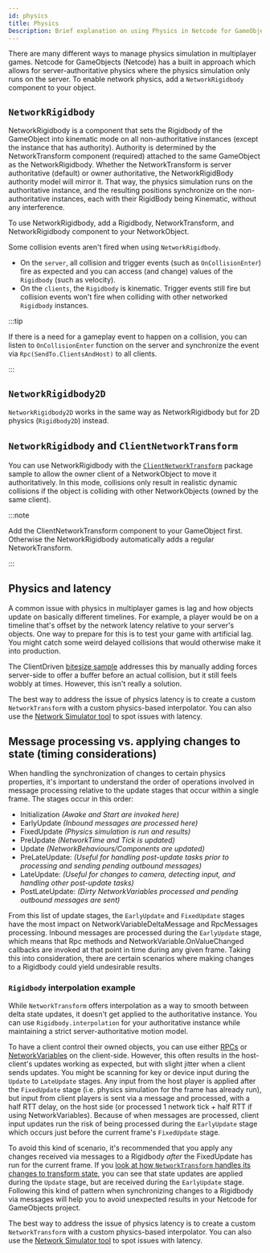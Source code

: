 ```yaml
---
id: physics
title: Physics
Description: Brief explanation on using Physics in Netcode for GameObjects
---
```


There are many different ways to manage physics simulation in multiplayer games. Netcode for GameObjects (Netcode) has a built in approach which allows for server-authoritative physics where the physics simulation only runs on the server. To enable network physics, add a `NetworkRigidbody` component to your object.

## `NetworkRigidbody`

NetworkRigidbody is a component that sets the Rigidbody of the GameObject into kinematic mode on all non-authoritative instances (except the instance that has authority). Authority is determined by the NetworkTransform component (required) attached to the same GameObject as the NetworkRigidbody. Whether the NetworkTransform is server authoritative (default) or owner authoritative, the NetworkRigidBody authority model will mirror it. That way, the physics simulation runs on the authoritative instance, and the resulting positions synchronize on the non-authoritative instances, each with their RigidBody being Kinematic, without any interference.

To use NetworkRigidbody, add a Rigidbody, NetworkTransform, and NetworkRigidbody component to your NetworkObject.

Some collision events aren't fired when using `NetworkRigidbody`.
- On the `server`, all collision and trigger events (such as `OnCollisionEnter`) fire as expected and you can access (and change) values of the `Rigidbody` (such as velocity).
- On the `clients`, the `Rigidbody` is kinematic. Trigger events still fire but collision events won't fire when colliding with other networked `Rigidbody` instances.

:::tip

If there is a need for a gameplay event to happen on a collision, you can listen to `OnCollisionEnter` function on the server and synchronize the event via `Rpc(SendTo.ClientsAndHost)` to all clients.

:::

## `NetworkRigidbody2D`

`NetworkRigidbody2D` works in the same way as NetworkRigidbody but for 2D physics (`Rigidbody2D`) instead.

## `NetworkRigidbody` and `ClientNetworkTransform`

You can use NetworkRigidbody with the [`ClientNetworkTransform`](../components/networktransform.md#clientnetworktransform) package sample to allow the owner client of a NetworkObject to move it authoritatively. In this mode, collisions only result in realistic dynamic collisions if the object is colliding with other NetworkObjects (owned by the same client).

:::note

Add the ClientNetworkTransform component to your GameObject first. Otherwise the NetworkRigidbody automatically adds a regular NetworkTransform.

:::

## Physics and latency

A common issue with physics in multiplayer games is lag and how objects update on basically different timelines. For example, a player would be on a timeline that's offset by the network latency relative to your server's objects. One way to prepare for this is to test your game with artificial lag. You might catch some weird delayed collisions that would otherwise make it into production.

The ClientDriven [bitesize sample](../learn/bitesize/bitesize-clientdriven.md) addresses this by manually adding forces server-side to offer a buffer before an actual collision, but it still feels wobbly at times. However, this isn't really a solution.

The best way to address the issue of physics latency is to create a custom `NetworkTransform` with a custom physics-based interpolator. You can also use the [Network Simulator tool](../../tools/network-simulator.md) to spot issues with latency.

## Message processing vs. applying changes to state (timing considerations)

When handling the synchronization of changes to certain physics properties, it's important to understand the order of operations involved in message processing relative to the update stages that occur within a single frame. The stages occur in this order:

- Initialization _(Awake and Start are invoked here)_
- EarlyUpdate _(Inbound messages are processed here)_
- FixedUpdate _(Physics simulation is run and results)_
- PreUpdate _(NetworkTime and Tick is updated)_
- Update _(NetworkBehaviours/Components are updated)_
- PreLateUpdate: _(Useful for handling post-update tasks prior to processing and sending pending outbound messages)_
- LateUpdate: _(Useful for changes to camera, detecting input, and handling other post-update tasks)_
- PostLateUpdate: _(Dirty NetworkVariables processed and pending outbound messages are sent)_

From this list of update stages, the `EarlyUpdate` and `FixedUpdate` stages have the most impact on NetworkVariableDeltaMessage and RpcMessages processing. Inbound messages are processed during the `EarlyUpdate` stage, which means that Rpc methods and NetworkVariable.OnValueChanged callbacks are invoked at that point in time during any given frame. Taking this into consideration, there are certain scenarios where making changes to a Rigidbody could yield undesirable results.

### `Rigidbody` interpolation example

While `NetworkTransform` offers interpolation as a way to smooth between delta state updates, it doesn't get applied to the authoritative instance. You can use `Rigidbody.interpolation` for your authoritative instance while maintaining a strict server-authoritative motion model.

To have a client control their owned objects, you can use either [RPCs](message-system/rpc.md) or [NetworkVariables](../basics/networkvariables.md) on the client-side. However, this often results in the host-client's updates working as expected, but with slight jitter when a client sends updates. You might be scanning for key or device input during the `Update` to `LateUpdate` stages. Any input from the host player is applied after the `FixedUpdate` stage (i.e. physics simulation for the frame has already run), but input from client players is sent via a message and processed, with a half RTT delay, on the host side (or processed 1 network tick + half RTT if using NetworkVariables). Because of when messages are processed, client input updates run the risk of being processed during the `EarlyUpdate` stage which occurs just before the current frame's `FixedUpdate` stage.

To avoid this kind of scenario, it's recommended that you apply any changes received via messages to a Rigidbody _after_ the FixedUpdate has run for the current frame. If you [look at how `NetworkTransform` handles its changes to transform state](https://github.com/Unity-Technologies/com.unity.netcode.gameobjects/blob/a2c6f7da5be5af077427eef9c1598fa741585b82/com.unity.netcode.gameobjects/Components/NetworkTransform.cs#L3028), you can see that state updates are applied during the `Update` stage, but are received during the `EarlyUpdate` stage. Following this kind of pattern when synchronizing changes to a Rigidbody via messages will help you to avoid unexpected results in your Netcode for GameObjects project.

The best way to address the issue of physics latency is to create a custom `NetworkTransform` with a custom physics-based interpolator. You can also use the [Network Simulator tool](../../tools/network-simulator.md) to spot issues with latency.

